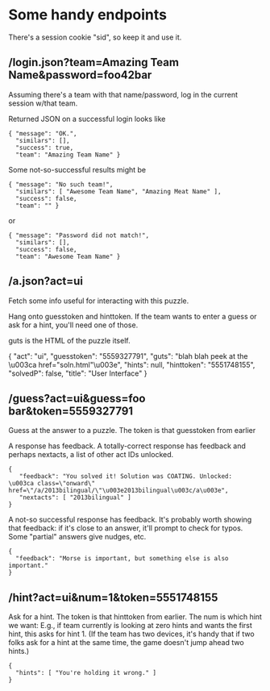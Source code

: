 # Some handy endpoints

There's a session cookie "sid", so keep it and use it.

## /login.json?team=Amazing Team Name&password=foo42bar

Assuming there's a team with that name/password,
log in the current session w/that team.

Returned JSON on a successful login looks like

    { "message": "OK.", 
      "similars": [], 
      "success": true, 
      "team": "Amazing Team Name" }

Some not-so-successful results might be

    { "message": "No such team!",
      "similars": [ "Awesome Team Name", "Amazing Meat Name" ],
      "success": false,
      "team": "" }

or

    { "message": "Password did not match!",
      "similars": [],
      "success": false,
      "team": "Awesome Team Name" }

## /a.json?act=ui

Fetch some info useful for interacting with this puzzle.

Hang onto guesstoken and hinttoken. If the team wants to
enter a guess or ask for a hint, you'll need one of those.

guts is the HTML of the puzzle itself.

  { "act": "ui",
    "guesstoken": "5559327791",
    "guts": "blah blah peek at the \u003ca href=\"soln.html\"\u003e",
    "hints": null,
    "hinttoken": "5551748155",
    "solvedP": false,
    "title": "User Interface" }

## /guess?act=ui&guess=foo bar&token=5559327791

Guess at the answer to a puzzle. The token is that guesstoken from earlier

A response has feedback. A totally-correct response has feedback and
perhaps nextacts, a list of other act IDs unlocked.

    {
       "feedback": "You solved it! Solution was COATING. Unlocked:  \u003ca class=\"onward\" href=\"/a/2013bilingual/\"\u003e2013bilingual\u003c/a\u003e",
       "nextacts": [ "2013bilingual" ]
    }

A not-so successful response has feedback. It's probably worth showing
that feedback: if it's close to an answer, it'll prompt to check for typos.
Some "partial" answers give nudges, etc.

    {
      "feedback": "Morse is important, but something else is also important."
    }

## /hint?act=ui&num=1&token=5551748155

Ask for a hint. The token is that hinttoken from earlier.
The num is which hint we want: E.g., if team currently is looking at
zero hints and wants the first hint, this asks for hint 1.
(If the team has two devices, it's handy that if two folks ask for
a hint at the same time, the game doesn't jump ahead two hints.)

    {
      "hints": [ "You're holding it wrong." ]
    }

